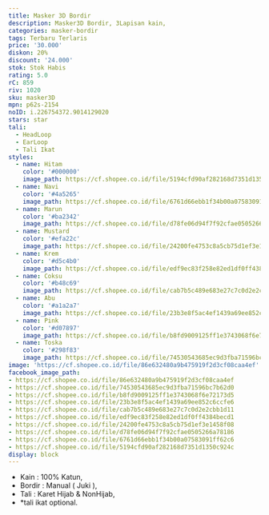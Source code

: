 ```yaml
---
title: Masker 3D Bordir
description: Masker3D Bordir, 3Lapisan kain,
categories: masker-bordir
tags: Terbaru Terlaris
price: '30.000'
diskon: 20%
discount: '24.000'
stok: Stok Habis
rating: 5.0
rC: 859
riv: 1020
sku: masker3D
mpn: p62s-2154
noID: i.226754372.9014129020
stars: star
tali:
  - HeadLoop
  - EarLoop
  - Tali Ikat
styles:
  - name: Hitam
    color: '#000000'
    image_path: https://cf.shopee.co.id/file/5194cfd90af282168d7351d1350c924c
  - name: Navi
    color: '#4a5265'
    image_path: https://cf.shopee.co.id/file/6761d66ebb1f34b00a07583091ff62c6
  - name: Marun
    color: '#ba2342'
    image_path: https://cf.shopee.co.id/file/d78fe06d94f7f92cfae0505266a78186
  - name: Mustard
    color: '#efa22c'
    image_path: https://cf.shopee.co.id/file/24200fe4753c8a5cb75d1ef3e1458f08
  - name: Krem
    color: '#d5c4b0'
    image_path: https://cf.shopee.co.id/file/edf9ec83f258e82ed1df0ff4384becd1
  - name: Coksu
    color: '#b48c69'
    image_path: https://cf.shopee.co.id/file/cab7b5c489e683e27c7c0d2e2cbb1d11
  - name: Abu
    color: '#a1a2a7'
    image_path: https://cf.shopee.co.id/file/23b3e8f5ac4ef1439a69ee852c6ccfe6
  - name: Pink
    color: '#d07897'
    image_path: https://cf.shopee.co.id/file/b8fd9009125ff1e3743068f6e72173d5
  - name: Toska
    color: '#298f83'
    image_path: https://cf.shopee.co.id/file/74530543685ec9d3fba71596bc7b62d0
image: 'https://cf.shopee.co.id/file/86e632480a9b475919f2d3cf08caa4ef'
facebook_image_path:
- https://cf.shopee.co.id/file/86e632480a9b475919f2d3cf08caa4ef
- https://cf.shopee.co.id/file/74530543685ec9d3fba71596bc7b62d0
- https://cf.shopee.co.id/file/b8fd9009125ff1e3743068f6e72173d5
- https://cf.shopee.co.id/file/23b3e8f5ac4ef1439a69ee852c6ccfe6
- https://cf.shopee.co.id/file/cab7b5c489e683e27c7c0d2e2cbb1d11
- https://cf.shopee.co.id/file/edf9ec83f258e82ed1df0ff4384becd1
- https://cf.shopee.co.id/file/24200fe4753c8a5cb75d1ef3e1458f08
- https://cf.shopee.co.id/file/d78fe06d94f7f92cfae0505266a78186
- https://cf.shopee.co.id/file/6761d66ebb1f34b00a07583091ff62c6
- https://cf.shopee.co.id/file/5194cfd90af282168d7351d1350c924c
display: block
---
```


- Kain : 100% Katun,
- Bordir : Manual ( Juki ),
- Tali : Karet Hijab & NonHijab,
- *tali ikat optional.
